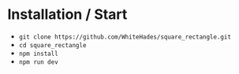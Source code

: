 # Installation / Start
- `git clone https://github.com/WhiteHades/square_rectangle.git`
- `cd square_rectangle`
- `npm install`
- `npm run dev`
